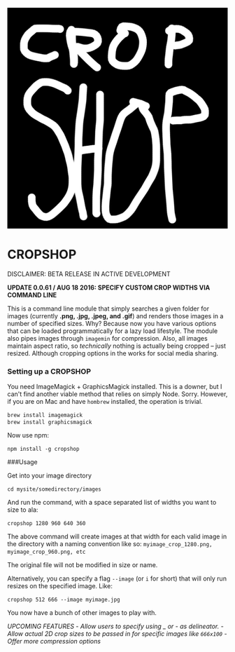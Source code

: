 ![cropshop logo](https://raw.githubusercontent.com/edweena/cropshop/master/logo.png)


# CROPSHOP

DISCLAIMER: BETA RELEASE IN ACTIVE DEVELOPMENT

**UPDATE 0.0.61 / AUG 18 2016: SPECIFY CUSTOM CROP WIDTHS VIA COMMAND LINE**

This is a command line module that simply searches a given folder for images (currently **.png, .jpg, .jpeg, and .gif**) and renders those images in a number of specified sizes. Why? Because now you have various options that can be loaded programmatically for a lazy load lifestyle. The module also pipes images through `imagemin` for compression. Also, all images maintain aspect ratio, so *technically* nothing is actually being cropped – just resized. Although cropping options in the works for social media sharing.


### Setting up a CROPSHOP

You need ImageMagick + GraphicsMagick installed. This is a downer, but I can't find another viable method that relies on simply Node. Sorry. However, if you are on Mac and have `hombrew` installed, the operation is trivial.

```
brew install imagemagick
brew install graphicsmagick
```

Now use npm:
```
npm install -g cropshop
```

###Usage

Get into your image directory

```
cd mysite/somedirectory/images
```

And run the command, with a space separated list of widths you want to size to ala:

```
cropshop 1280 960 640 360
```

The above command will create images at that width for each valid image in the directory with a naming convention like so: `myimage_crop_1280.png, myimage_crop_960.png, etc`

The original file will not be modified in size or name.

Alternatively, you can specify a flag `--image` (or `i` for short) that will only run resizes on the specified image. Like:

```
cropshop 512 666 --image myimage.jpg
```

You now have a bunch of other images to play with.


*UPCOMING FEATURES*
*- Allow users to specify using _ or - as delineator.*
*- Allow actual 2D crop sizes to be passed in for specific images like `666x100`*
*- Offer more compression options*


